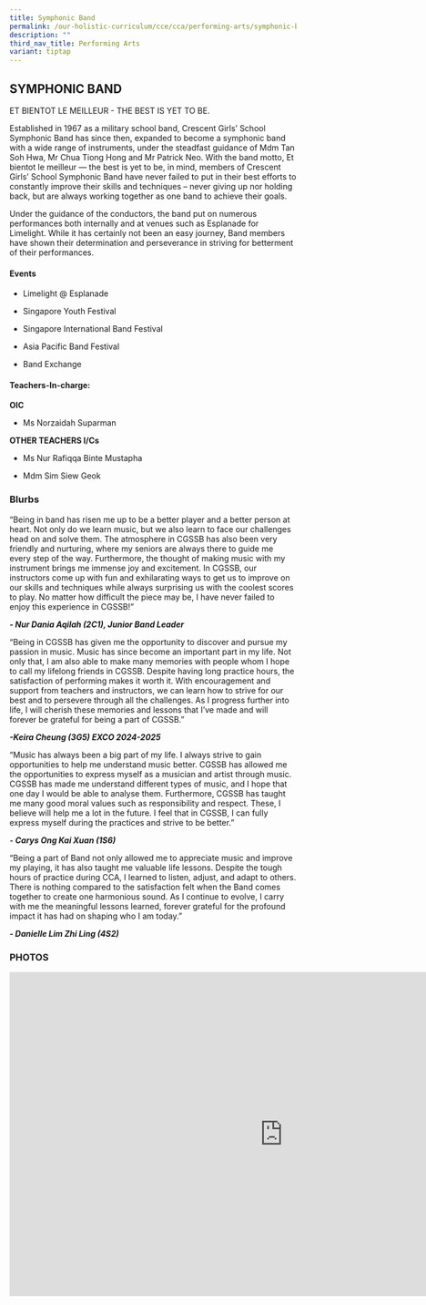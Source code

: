 ```yaml
---
title: Symphonic Band
permalink: /our-holistic-curriculum/cce/cca/performing-arts/symphonic-band/
description: ""
third_nav_title: Performing Arts
variant: tiptap
---
```

<h2><strong>SYMPHONIC BAND</strong></h2>
<p>ET BIENTOT LE MEILLEUR - THE BEST IS YET TO BE.</p>
<p>Established in 1967 as a military school band, Crescent Girls’ School
Symphonic Band has since then, expanded to become a symphonic band with
a wide range of instruments, under the steadfast guidance of Mdm Tan Soh
Hwa, Mr Chua Tiong Hong and Mr Patrick Neo. With the band motto, Et bientot
le meilleur — the best is yet to be, in mind, members of Crescent Girls’
School Symphonic Band have never failed to put in their best efforts to
constantly improve their skills and techniques – never giving up nor holding
back, but are always working together as one band to achieve their goals.</p>
<p>Under the guidance of the conductors, the band put on numerous performances
both internally and at venues such as Esplanade for Limelight. While it
has certainly not been an easy journey, Band members have shown their determination
and perseverance in striving for betterment of their performances.</p>
<p></p>
<h4>Events</h4>
<ul data-tight="true" class="tight">
<li>
<p>Limelight @ Esplanade</p>
</li>
<li>
<p>Singapore Youth Festival</p>
</li>
<li>
<p>Singapore International Band Festival</p>
</li>
<li>
<p>Asia Pacific Band Festival</p>
</li>
<li>
<p>Band Exchange</p>
</li>
</ul>
<h4><strong>Teachers-In-charge:</strong></h4>
<p><strong>OIC</strong>
</p>
<ul data-tight="true" class="tight">
<li>
<p>Ms Norzaidah Suparman</p>
</li>
</ul>
<p><strong>OTHER TEACHERS I/Cs</strong>
</p>
<ul data-tight="true" class="tight">
<li>
<p>Ms Nur Rafiqqa Binte Mustapha</p>
</li>
<li>
<p>Mdm Sim Siew Geok</p>
</li>
</ul>
<h3><strong>Blurbs</strong></h3>
<p>“Being in band has risen me up to be a better player and a better person
at heart. Not only do we learn music, but we also learn to face our challenges
head on and solve them. The atmosphere in CGSSB has also been very friendly
and nurturing, where my seniors are always there to guide me every step
of the way. Furthermore, the thought of making music with my instrument
brings me immense joy and excitement. In CGSSB, our instructors come up
with fun and exhilarating ways to get us to improve on our skills and techniques
while always surprising us with the coolest scores to play. No matter how
difficult the piece may be, I have never failed to enjoy this experience
in CGSSB!”</p>
<p><strong><em>- Nur Dania Aqilah (2C1), Junior Band Leader</em></strong>
</p>
<p></p>
<p>“Being in CGSSB has given me the opportunity to discover and pursue my
passion in music. Music has since become an important part in my life.
Not only that, I am also able to make many memories with people whom I
hope to call my lifelong friends in CGSSB. Despite having long practice
hours, the satisfaction of performing makes it worth it. With encouragement
and support from teachers and instructors, we can learn how to strive for
our best and to persevere through all the challenges. As I progress further
into life, I will cherish these memories and lessons that I’ve made and
will forever be grateful for being a part of CGSSB.”</p>
<p><strong><em>-Keira Cheung (3G5) EXCO 2024-2025</em></strong>
</p>
<p></p>
<p>“Music has always been a big part of my life. I always strive to gain
opportunities to help me understand music better. CGSSB has allowed me
the opportunities to express myself as a musician and artist through music.
CGSSB has made me understand different types of music, and I hope that
one day I would be able to analyse them. Furthermore, CGSSB has taught
me many good moral values such as responsibility and respect. These, I
believe will help me a lot in the future. I feel that in CGSSB, I can fully
express myself during the practices and strive to be better.”</p>
<p><strong><em>⁃ Carys Ong Kai Xuan (1S6)</em></strong>
</p>
<p></p>
<p>“Being a part of Band not only allowed me to appreciate music and improve
my playing, it has also taught me valuable life lessons. Despite the tough
hours of practice during CCA, I learned to listen, adjust, and adapt to
others. There is nothing compared to the satisfaction felt when the Band
comes together to create one harmonious sound. As I continue to evolve,
I carry with me the meaningful lessons learned, forever grateful for the
profound impact it has had on shaping who I am today.”</p>
<p><strong><em>- Danielle Lim Zhi Ling (4S2)</em></strong>
</p>
<p></p>
<h3><strong>PHOTOS</strong></h3>
<div class="iframe-wrapper">
<iframe height="569" width="960" allowfullscreen="true" frameborder="0" src="https://docs.google.com/presentation/d/1wVS9E28uX-Z0P6GDUR_xwwCXYSGlZ5eafxrqLG0fmCY/embed?start=true&amp;loop=true&amp;delayms=3000"></iframe>
</div>
<p></p>